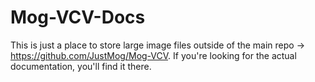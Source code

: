 # Mog-VCV-Docs
This is just a place to store large image files outside of the main repo -> https://github.com/JustMog/Mog-VCV.
If you're looking for the actual documentation, you'll find it there.
